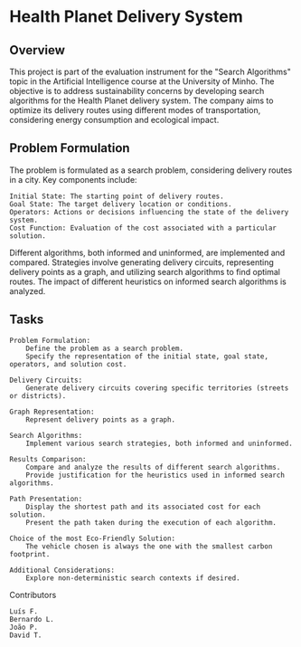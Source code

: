 # Health Planet Delivery System
## Overview

This project is part of the evaluation instrument for the "Search Algorithms" topic in the Artificial Intelligence course at the University of Minho. The objective is to address sustainability concerns by developing search algorithms for the Health Planet delivery system. The company aims to optimize its delivery routes using different modes of transportation, considering energy consumption and ecological impact.
## Problem Formulation

The problem is formulated as a search problem, considering delivery routes in a city. Key components include:

    Initial State: The starting point of delivery routes.
    Goal State: The target delivery location or conditions.
    Operators: Actions or decisions influencing the state of the delivery system.
    Cost Function: Evaluation of the cost associated with a particular solution.

Different algorithms, both informed and uninformed, are implemented and compared. Strategies involve generating delivery circuits, representing delivery points as a graph, and utilizing search algorithms to find optimal routes. The impact of different heuristics on informed search algorithms is analyzed.
## Tasks

    Problem Formulation:
        Define the problem as a search problem.
        Specify the representation of the initial state, goal state, operators, and solution cost.

    Delivery Circuits:
        Generate delivery circuits covering specific territories (streets or districts).

    Graph Representation:
        Represent delivery points as a graph.

    Search Algorithms:
        Implement various search strategies, both informed and uninformed.

    Results Comparison:
        Compare and analyze the results of different search algorithms.
        Provide justification for the heuristics used in informed search algorithms.

    Path Presentation:
        Display the shortest path and its associated cost for each solution.
        Present the path taken during the execution of each algorithm.

    Choice of the most Eco-Friendly Solution:
        The vehicle chosen is always the one with the smallest carbon footprint.

    Additional Considerations:
        Explore non-deterministic search contexts if desired.

Contributors

    Luís F.
    Bernardo L.
    João P.
    David T.
